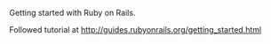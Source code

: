 Getting started with Ruby on Rails. 

Followed tutorial at http://guides.rubyonrails.org/getting_started.html